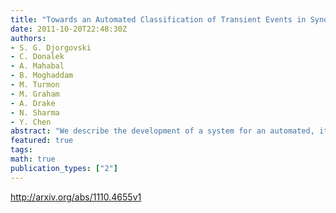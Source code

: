 ```yaml
---
title: "Towards an Automated Classification of Transient Events in Synoptic Sky   Surveys"
date: 2011-10-20T22:48:30Z
authors:
- S. G. Djorgovski
- C. Donalek
- A. Mahabal
- B. Moghaddam
- M. Turmon
- M. Graham
- A. Drake
- N. Sharma
- Y. Chen
abstract: "We describe the development of a system for an automated, iterative, real-time classification of transient events discovered in synoptic sky surveys. The system under development incorporates a number of Machine Learning techniques, mostly using Bayesian approaches, due to the sparse nature, heterogeneity, and variable incompleteness of the available data. The classifications are improved iteratively as the new measurements are obtained. One novel feature is the development of an automated follow-up recommendation engine, that suggest those measurements that would be the most advantageous in terms of resolving classification ambiguities and/or characterization of the astrophysically most interesting objects, given a set of available follow-up assets and their cost functions. This illustrates the symbiotic relationship of astronomy and applied computer science through the emerging discipline of AstroInformatics."
featured: true
tags:
math: true
publication_types: ["2"]
---
```

http://arxiv.org/abs/1110.4655v1
